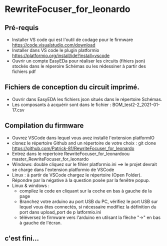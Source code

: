 # RewriteFocuser_for_leonardo


## Pré-requis

* Installer VS code qui est l'outil de codage pour le firmware https://code.visualstudio.com/download
* Installer dans VS code le plugin platformio https://platformio.org/install/ide?install=vscode
* Ouvrir un compte EasyEDa pour réaliser les circuits (fihiers json) stockés dans le réperoire Schémas ou les rédessiner à partir des fichiers pdf

## Fichiers de conception du circuit imprimé.
* Ouvrir dans EasyEDA les fichiers json situés dans le répertoire Schémas.
* Les composants à acquérir sont dans le fichier : BOM_test2-2_2021-01-17.csv

## Compilation du firmware
* Ouvrez VSCode dans lequel vous avez installé l'extension platformIO
* clonez le répertoire Github and un répertoire de votre choix : git clone https://github.com/Patrick-81/RewriteFocuser_for_leonardo
* Entrez dans le repertoire RewriteFocuser_for_leonardoou master_RewriteFocuser_for_leonardo
* Windows: double cliquez sur le fihier platformio.ini ==> le projet devrait se charge dans l'extension platformio de VSCode
* Linux : à partir de VSCode chargez le répertoire (Open Folder). Répondre par la négative à la question posée par la fenêtre popup.
* Linux & windows : 
	* compilez le code en cliquant sur la coche en bas à gauche de la page
	* Branchez votre arduino au port USB du PC, vérifiez le port USB sur lequel vous êtes connectés, si nécessaire modifiez la définition du port dans upload_port de p latformio.ini
	* téléversez le firmware vers l'arduino en utilsant la flèche "->" en bas à gauche de l'écran.
## c'est fini...
